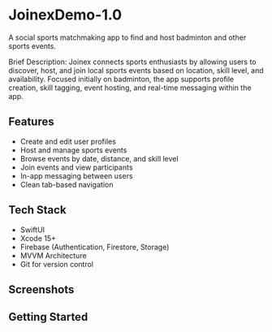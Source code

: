 # JoinexDemo-1.0
A social sports matchmaking app to find and host badminton and other sports events.

Brief Description: Joinex connects sports enthusiasts by allowing users to discover, host, and join local sports events based on location, skill level, and availability. Focused initially on badminton, the app supports profile creation, skill tagging, event hosting, and real-time messaging within the app.

## Features
- Create and edit user profiles
- Host and manage sports events
- Browse events by date, distance, and skill level
- Join events and view participants
- In-app messaging between users
- Clean tab-based navigation

## Tech Stack
- SwiftUI
- Xcode 15+
- Firebase (Authentication, Firestore, Storage)
- MVVM Architecture
- Git for version control

## Screenshots

## Getting Started
